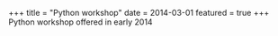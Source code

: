 +++
title = "Python workshop"
date = 2014-03-01
featured = true
+++
Python workshop offered in early 2014